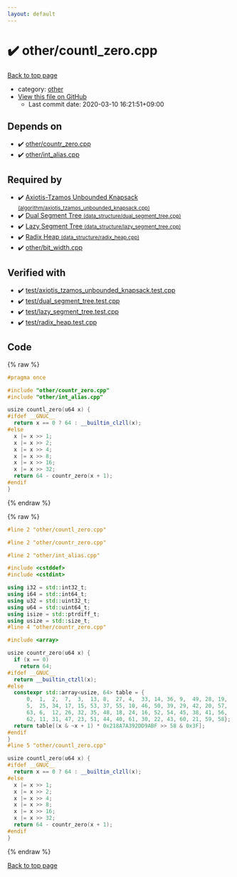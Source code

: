 ```yaml
---
layout: default
---
```


<!-- mathjax config similar to math.stackexchange -->
<script type="text/javascript" async
  src="https://cdnjs.cloudflare.com/ajax/libs/mathjax/2.7.5/MathJax.js?config=TeX-MML-AM_CHTML">
</script>
<script type="text/x-mathjax-config">
  MathJax.Hub.Config({
    TeX: { equationNumbers: { autoNumber: "AMS" }},
    tex2jax: {
      inlineMath: [ ['$','$'] ],
      processEscapes: true
    },
    "HTML-CSS": { matchFontHeight: false },
    displayAlign: "left",
    displayIndent: "2em"
  });
</script>

<script type="text/javascript" src="https://cdnjs.cloudflare.com/ajax/libs/jquery/3.4.1/jquery.min.js"></script>
<script src="https://cdn.jsdelivr.net/npm/jquery-balloon-js@1.1.2/jquery.balloon.min.js" integrity="sha256-ZEYs9VrgAeNuPvs15E39OsyOJaIkXEEt10fzxJ20+2I=" crossorigin="anonymous"></script>
<script type="text/javascript" src="../../assets/js/copy-button.js"></script>
<link rel="stylesheet" href="../../assets/css/copy-button.css" />


# :heavy_check_mark: other/countl_zero.cpp

<a href="../../index.html">Back to top page</a>

* category: <a href="../../index.html#795f3202b17cb6bc3d4b771d8c6c9eaf">other</a>
* <a href="{{ site.github.repository_url }}/blob/master/other/countl_zero.cpp">View this file on GitHub</a>
    - Last commit date: 2020-03-10 16:21:51+09:00




## Depends on

* :heavy_check_mark: <a href="countr_zero.cpp.html">other/countr_zero.cpp</a>
* :heavy_check_mark: <a href="int_alias.cpp.html">other/int_alias.cpp</a>


## Required by

* :heavy_check_mark: <a href="../algorithm/axiotis_tzamos_unbounded_knapsack.cpp.html">Axiotis-Tzamos Unbounded Knapsack <small>(algorithm/axiotis_tzamos_unbounded_knapsack.cpp)</small></a>
* :heavy_check_mark: <a href="../data_structure/dual_segment_tree.cpp.html">Dual Segment Tree <small>(data_structure/dual_segment_tree.cpp)</small></a>
* :heavy_check_mark: <a href="../data_structure/lazy_segment_tree.cpp.html">Lazy Segment Tree <small>(data_structure/lazy_segment_tree.cpp)</small></a>
* :heavy_check_mark: <a href="../data_structure/radix_heap.cpp.html">Radix Heap <small>(data_structure/radix_heap.cpp)</small></a>
* :heavy_check_mark: <a href="bit_width.cpp.html">other/bit_width.cpp</a>


## Verified with

* :heavy_check_mark: <a href="../../verify/test/axiotis_tzamos_unbounded_knapsack.test.cpp.html">test/axiotis_tzamos_unbounded_knapsack.test.cpp</a>
* :heavy_check_mark: <a href="../../verify/test/dual_segment_tree.test.cpp.html">test/dual_segment_tree.test.cpp</a>
* :heavy_check_mark: <a href="../../verify/test/lazy_segment_tree.test.cpp.html">test/lazy_segment_tree.test.cpp</a>
* :heavy_check_mark: <a href="../../verify/test/radix_heap.test.cpp.html">test/radix_heap.test.cpp</a>


## Code

<a id="unbundled"></a>
{% raw %}
```cpp
#pragma once

#include "other/countr_zero.cpp"
#include "other/int_alias.cpp"

usize countl_zero(u64 x) {
#ifdef __GNUC__
  return x == 0 ? 64 : __builtin_clzll(x);
#else
  x |= x >> 1;
  x |= x >> 2;
  x |= x >> 4;
  x |= x >> 8;
  x |= x >> 16;
  x |= x >> 32;
  return 64 - countr_zero(x + 1);
#endif
}

```
{% endraw %}

<a id="bundled"></a>
{% raw %}
```cpp
#line 2 "other/countl_zero.cpp"

#line 2 "other/countr_zero.cpp"

#line 2 "other/int_alias.cpp"

#include <cstddef>
#include <cstdint>

using i32 = std::int32_t;
using i64 = std::int64_t;
using u32 = std::uint32_t;
using u64 = std::uint64_t;
using isize = std::ptrdiff_t;
using usize = std::size_t;
#line 4 "other/countr_zero.cpp"

#include <array>

usize countr_zero(u64 x) {
  if (x == 0)
    return 64;
#ifdef __GNUC__
  return __builtin_ctzll(x);
#else
  constexpr std::array<usize, 64> table = {
      0,  1,  2,  7,  3,  13, 8,  27, 4,  33, 14, 36, 9,  49, 28, 19,
      5,  25, 34, 17, 15, 53, 37, 55, 10, 46, 50, 39, 29, 42, 20, 57,
      63, 6,  12, 26, 32, 35, 48, 18, 24, 16, 52, 54, 45, 38, 41, 56,
      62, 11, 31, 47, 23, 51, 44, 40, 61, 30, 22, 43, 60, 21, 59, 58};
  return table[(x & ~x + 1) * 0x218A7A392DD9ABF >> 58 & 0x3F];
#endif
}
#line 5 "other/countl_zero.cpp"

usize countl_zero(u64 x) {
#ifdef __GNUC__
  return x == 0 ? 64 : __builtin_clzll(x);
#else
  x |= x >> 1;
  x |= x >> 2;
  x |= x >> 4;
  x |= x >> 8;
  x |= x >> 16;
  x |= x >> 32;
  return 64 - countr_zero(x + 1);
#endif
}

```
{% endraw %}

<a href="../../index.html">Back to top page</a>

